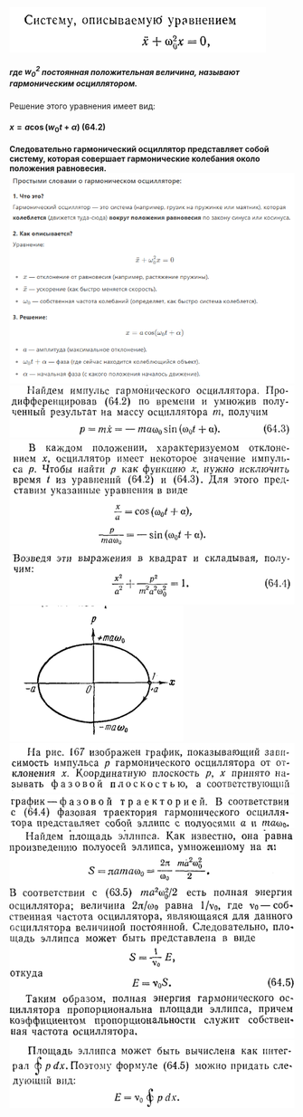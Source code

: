 ![alt text](image.png)
##### где $w^2_0$ постоянная положительная величина, называют гармоническим осциллятором.
Решение этого уравнения имеет вид:
#### $x=a\cos(w_0t+\alpha)$ (64.2)
**Следовательно гармонический осциллятор представляет собой систему, которая совершает гармонические колебания около положения равновесия.**
![alt text](image-1.png)
![alt text](image-2.png)
![alt text](image-3.png)
![alt text](image-4.png)
![alt text](image-6.png)
![alt text](image-7.png)
![alt text](image-5.png)
![alt text](image-8.png)
